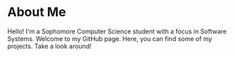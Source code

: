 # About Me
Hello! I'm a Sophomore Computer Science student with a focus in Software Systems.
Welcome to my GitHub page. Here, you can find some of my projects. Take a look around!
